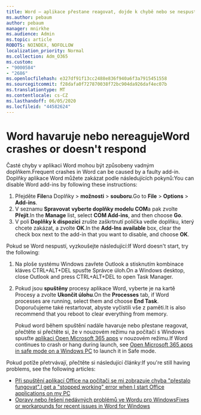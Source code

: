 ```yaml
---
title: Word – aplikace přestane reagovat, dojde k chybě nebo se nespustí
ms.author: pebaum
author: pebaum
manager: mnirkhe
ms.audience: Admin
ms.topic: article
ROBOTS: NOINDEX, NOFOLLOW
localization_priority: Normal
ms.collection: Adm_O365
ms.custom:
- "9000584"
- "2686"
ms.openlocfilehash: e327df91f13cc2488e836f940a6f3a7915451558
ms.sourcegitcommit: f28dafa0f727870038f72bc904da926daf4ec07b
ms.translationtype: MT
ms.contentlocale: cs-CZ
ms.lasthandoff: 06/05/2020
ms.locfileid: "44582624"
---
```

# <a name="word-crashes-or-doesnt-respond"></a><span data-ttu-id="bb894-102">Word havaruje nebo nereaguje</span><span class="sxs-lookup"><span data-stu-id="bb894-102">Word crashes or doesn't respond</span></span>

<span data-ttu-id="bb894-103">Časté chyby v aplikaci Word mohou být způsobeny vadným doplňkem.</span><span class="sxs-lookup"><span data-stu-id="bb894-103">Frequent crashes in Word can be caused by a faulty add-in.</span></span> <span data-ttu-id="bb894-104">Doplňky aplikace Word můžete zakázat podle následujících pokynů:</span><span class="sxs-lookup"><span data-stu-id="bb894-104">You can disable Word add-ins by following these instructions:</span></span>

1. <span data-ttu-id="bb894-105">Přejděte **File**na Doplňky  >  **možnosti**  >  **souboru**.</span><span class="sxs-lookup"><span data-stu-id="bb894-105">Go to **File** > **Options** > **Add-ins**.</span></span>
2. <span data-ttu-id="bb894-106">V seznamu **Spravovat** **vyberte doplňky modelu COM**a pak zvolte **Přejít**.</span><span class="sxs-lookup"><span data-stu-id="bb894-106">In the **Manage** list, select **COM Add-ins**, and then choose **Go**.</span></span>
3. <span data-ttu-id="bb894-107">V poli **Doplňky k dispozici** zrušte zaškrtnutí políčka vedle doplňku, který chcete zakázat, a zvolte **OK**.</span><span class="sxs-lookup"><span data-stu-id="bb894-107">In the **Add-Ins available** box, clear the check box next to the add-in that you want to disable, and choose **OK**.</span></span>

<span data-ttu-id="bb894-108">Pokud se Word nespustí, vyzkoušejte následující:</span><span class="sxs-lookup"><span data-stu-id="bb894-108">If Word doesn't start, try the following:</span></span>

1.   <span data-ttu-id="bb894-109">Na ploše systému Windows zavřete Outlook a stisknutím kombinace kláves CTRL+ALT+DEL spusťte Správce úloh.</span><span class="sxs-lookup"><span data-stu-id="bb894-109">On a Windows desktop, close Outlook and press CTRL+ALT+DEL to open Task Manager.</span></span> 
2. <span data-ttu-id="bb894-110">Pokud jsou **spuštěny** procesy aplikace Word, vyberte je na kartě Procesy a zvolte **Ukončit úlohu**.</span><span class="sxs-lookup"><span data-stu-id="bb894-110">On the **Processes** tab, if Word processes are running, select them and choose **End Task**.</span></span> <span data-ttu-id="bb894-111">Doporučujeme také restartovat, abyste vyčistili vše z paměti.</span><span class="sxs-lookup"><span data-stu-id="bb894-111">It is also recommend that you reboot to clear everything from memory.</span></span>

    <span data-ttu-id="bb894-112">Pokud word během spuštění nadále havaruje nebo přestane reagovat, přečtěte si přečtěte si, že v nouzovém režimu na počítači s Windows spusťte [aplikaci Open Microsoft 365 apps](https://support.office.com/article/Open-Office-apps-in-safe-mode-on-a-Windows-PC-dedf944a-5f4b-4afb-a453-528af4f7ac72) v nouzovém režimu.</span><span class="sxs-lookup"><span data-stu-id="bb894-112">If Word continues to crash or hang during launch, see [Open Microsoft 365 apps in safe mode on a Windows PC](https://support.office.com/article/Open-Office-apps-in-safe-mode-on-a-Windows-PC-dedf944a-5f4b-4afb-a453-528af4f7ac72) to launch it in Safe mode.</span></span>

<span data-ttu-id="bb894-113">Pokud potíže přetrvávají, přečtěte si následující články:</span><span class="sxs-lookup"><span data-stu-id="bb894-113">If you're still having problems, see the following articles:</span></span> 
- [<span data-ttu-id="bb894-114">Při spuštění aplikací Office na počítači se mi zobrazuje chyba "přestalo fungovat".</span><span class="sxs-lookup"><span data-stu-id="bb894-114">I get a "stopped working" error when I start Office applications on my PC</span></span>](https://support.office.com/article/52bd7985-4e99-4a35-84c8-2d9b8301a2fa)
- [<span data-ttu-id="bb894-115">Opravy nebo řešení nedávných problémů ve Wordu pro Windows</span><span class="sxs-lookup"><span data-stu-id="bb894-115">Fixes or workarounds for recent issues in Word for Windows</span></span>](https://support.office.com/article/bf6bf17c-2807-4871-83ce-e337ae8f0b86)